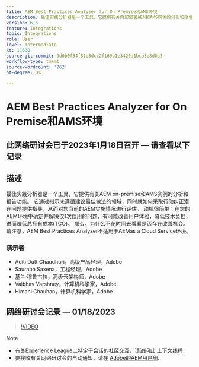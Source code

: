 ```yaml
---
title: AEM Best Practices Analyzer for On Premise和AMS环境
description: 最佳实践分析器是一个工具，它提供有关内部部署AEM和AMS实例的分析和报告功能。 它通过指示未遵循建议最佳做法的领域，同时就如何采取行动纠正潜在问题提供指导，从而对您当前的AEM实施情况进行评估。
version: 6.5
feature: Integrations
topic: Integrations
role: User
level: Intermediate
kt: 11630
source-git-commit: 9d0b0f54f81e5dcc2f169b1e3420a1bca3e8d0a5
workflow-type: tm+mt
source-wordcount: '262'
ht-degree: 0%

---
```


# AEM Best Practices Analyzer for On Premise和AMS环境

## 此网络研讨会已于2023年1月18日召开 — 请查看以下记录

## 描述

最佳实践分析器是一个工具，它提供有关AEM on-premise和AMS实例的分析和报告功能。 它通过指示未遵循建议最佳做法的领域，同时就如何采取行动纠正潜在问题提供指导，从而对您当前的AEM实施情况进行评估。 动机很简单；在您的AEM环境中确定并解决仅1次误用的问题，有可能改善用户体验，降低技术负担，进而降低总拥有成本(TCO)。 那么，为什么不花时间去看看是否存在改善机会。
请注意，AEM Best Practices Analyzer不适用于AEMas a Cloud Service环境。

### 演示者

* Aditi Dutt Chaudhuri，高级产品经理，Adobe
* Saurabh Saxena，工程经理，Adobe
* 基兰·穆鲁古拉，高级云架构师，Adobe
* Vaibhav Varshney，计算机科学家，Adobe
* Himani Chauhan，计算机科学家，Adobe

## 网络研讨会记录 — 01/18/2023

>[!VIDEO](https://video.tv.adobe.com/v/3413364/)

>[!NOTE]
>
>* 有关Experience League上特定于会话的社区交互，请访问此 [上下文线程](https://bit.ly/3Z6AyM1)
>* 要接收有关网络研讨会的自动通知，请在 [Adobe的AEM用户组](https://aem-augs.adobe.com/).